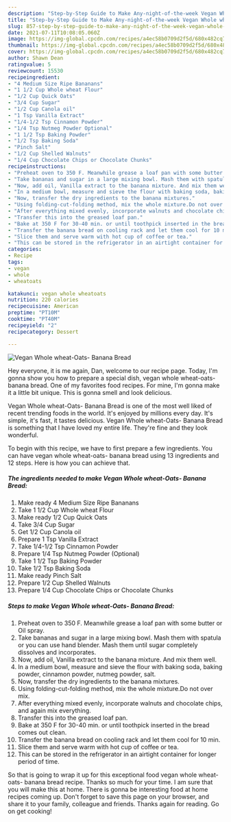 ```yaml
---
description: "Step-by-Step Guide to Make Any-night-of-the-week Vegan Whole wheat-Oats- Banana Bread"
title: "Step-by-Step Guide to Make Any-night-of-the-week Vegan Whole wheat-Oats- Banana Bread"
slug: 857-step-by-step-guide-to-make-any-night-of-the-week-vegan-whole-wheat-oats-banana-bread
date: 2021-07-11T10:08:05.060Z
image: https://img-global.cpcdn.com/recipes/a4ec58b0709d2f5d/680x482cq70/vegan-whole-wheat-oats-banana-bread-recipe-main-photo.jpg
thumbnail: https://img-global.cpcdn.com/recipes/a4ec58b0709d2f5d/680x482cq70/vegan-whole-wheat-oats-banana-bread-recipe-main-photo.jpg
cover: https://img-global.cpcdn.com/recipes/a4ec58b0709d2f5d/680x482cq70/vegan-whole-wheat-oats-banana-bread-recipe-main-photo.jpg
author: Shawn Dean
ratingvalue: 5
reviewcount: 15530
recipeingredient:
- "4 Medium Size Ripe Bananans"
- "1 1/2 Cup Whole wheat Flour"
- "1/2 Cup Quick Oats"
- "3/4 Cup Sugar"
- "1/2 Cup Canola oil"
- "1 Tsp Vanilla Extract"
- "1/4-1/2 Tsp Cinnamon Powder"
- "1/4 Tsp Nutmeg Powder Optional"
- "1 1/2 Tsp Baking Powder"
- "1/2 Tsp Baking Soda"
- "Pinch Salt"
- "1/2 Cup Shelled Walnuts"
- "1/4 Cup Chocolate Chips or Chocolate Chunks"
recipeinstructions:
- "Preheat oven to 350 F. Meanwhile grease a loaf pan with some butter or Oil spray."
- "Take bananas and sugar in a large mixing bowl. Mash them with spatula or you can use hand blender. Mash them until sugar completely dissolves and incorporates."
- "Now, add oil, Vanilla extract to the banana mixture. And mix them well."
- "In a medium bowl, measure and sieve the flour with baking soda, baking powder, cinnamon powder, nutmeg powder, salt."
- "Now, transfer the dry ingredients to the banana mixtures."
- "Using folding-cut-folding method, mix the whole mixture.Do not over mix."
- "After everything mixed evenly, incorporate walnuts and chocolate chips, and again mix everything."
- "Transfer this into the greased loaf pan."
- "Bake at 350 F for 30-40 min. or until toothpick inserted in the bread comes out clean."
- "Transfer the banana bread on cooling rack and let them cool for 10 min."
- "Slice them and serve warm with hot cup of coffee or tea."
- "This can be stored in the refrigerator in an airtight container for longer period of time."
categories:
- Recipe
tags:
- vegan
- whole
- wheatoats

katakunci: vegan whole wheatoats 
nutrition: 220 calories
recipecuisine: American
preptime: "PT10M"
cooktime: "PT40M"
recipeyield: "2"
recipecategory: Dessert

---
```



![Vegan Whole wheat-Oats- Banana Bread](https://img-global.cpcdn.com/recipes/a4ec58b0709d2f5d/680x482cq70/vegan-whole-wheat-oats-banana-bread-recipe-main-photo.jpg)

Hey everyone, it is me again, Dan, welcome to our recipe page. Today, I'm gonna show you how to prepare a special dish, vegan whole wheat-oats- banana bread. One of my favorites food recipes. For mine, I'm gonna make it a little bit unique. This is gonna smell and look delicious.



Vegan Whole wheat-Oats- Banana Bread is one of the most well liked of recent trending foods in the world. It's enjoyed by millions every day. It's simple, it's fast, it tastes delicious. Vegan Whole wheat-Oats- Banana Bread is something that I have loved my entire life. They're fine and they look wonderful.


To begin with this recipe, we have to first prepare a few ingredients. You can have vegan whole wheat-oats- banana bread using 13 ingredients and 12 steps. Here is how you can achieve that.

<!--inarticleads1-->

##### The ingredients needed to make Vegan Whole wheat-Oats- Banana Bread:

1. Make ready 4 Medium Size Ripe Bananans
1. Take 1 1/2 Cup Whole wheat Flour
1. Make ready 1/2 Cup Quick Oats
1. Take 3/4 Cup Sugar
1. Get 1/2 Cup Canola oil
1. Prepare 1 Tsp Vanilla Extract
1. Take 1/4-1/2 Tsp Cinnamon Powder
1. Prepare 1/4 Tsp Nutmeg Powder (Optional)
1. Take 1 1/2 Tsp Baking Powder
1. Take 1/2 Tsp Baking Soda
1. Make ready Pinch Salt
1. Prepare 1/2 Cup Shelled Walnuts
1. Prepare 1/4 Cup Chocolate Chips or Chocolate Chunks




<!--inarticleads2-->

##### Steps to make Vegan Whole wheat-Oats- Banana Bread:

1. Preheat oven to 350 F. Meanwhile grease a loaf pan with some butter or Oil spray.
1. Take bananas and sugar in a large mixing bowl. Mash them with spatula or you can use hand blender. Mash them until sugar completely dissolves and incorporates.
1. Now, add oil, Vanilla extract to the banana mixture. And mix them well.
1. In a medium bowl, measure and sieve the flour with baking soda, baking powder, cinnamon powder, nutmeg powder, salt.
1. Now, transfer the dry ingredients to the banana mixtures.
1. Using folding-cut-folding method, mix the whole mixture.Do not over mix.
1. After everything mixed evenly, incorporate walnuts and chocolate chips, and again mix everything.
1. Transfer this into the greased loaf pan.
1. Bake at 350 F for 30-40 min. or until toothpick inserted in the bread comes out clean.
1. Transfer the banana bread on cooling rack and let them cool for 10 min.
1. Slice them and serve warm with hot cup of coffee or tea.
1. This can be stored in the refrigerator in an airtight container for longer period of time.




So that is going to wrap it up for this exceptional food vegan whole wheat-oats- banana bread recipe. Thanks so much for your time. I am sure that you will make this at home. There is gonna be interesting food at home recipes coming up. Don't forget to save this page on your browser, and share it to your family, colleague and friends. Thanks again for reading. Go on get cooking!

